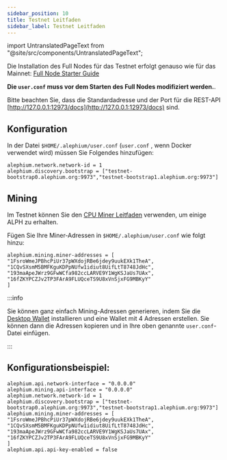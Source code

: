 ```yaml
---
sidebar_position: 10
title: Testnet Leitfaden
sidebar_label: Testnet Leitfaden
---
```


import UntranslatedPageText from "@site/src/components/UntranslatedPageText";

<UntranslatedPageText />

Die Installation des Full Nodes für das Testnet erfolgt genauso wie für das Mainnet: [Full Node Starter Guide](full-node/getting-started.md)

**Die `user.conf` muss vor dem Starten des Full Nodes modifiziert werden.**.

Bitte beachten Sie, dass die Standardadresse und der Port für die REST-API  [http://127.0.0.1:12973/docs](http://127.0.0.1:12973/docs) sind.

## Konfiguration

In der Datei `$HOME/.alephium/user.conf` (`user.conf` , wenn Docker verwendet wird) müssen Sie Folgendes hinzufügen:

```
alephium.network.network-id = 1
alephium.discovery.bootstrap = ["testnet-bootstrap0.alephium.org:9973","testnet-bootstrap1.alephium.org:9973"]
```

## Mining

Im Testnet können Sie den [CPU Miner Leitfaden](cpu-miner-guide.md) verwenden, um einige ALPH zu erhalten.

Fügen Sie Ihre Miner-Adressen in `$HOME/.alephium/user.conf` wie folgt hinzu:

```
alephium.mining.miner-addresses = [
"1FsroWmeJPBhcPiUr37pWXdojRBe6jdey9uukEXk1TheA",
"1CQvSXsmM5BMFKguKDPpNUfw1idiut8UifLtT8748JdHc",
"193maApeJWrz9GFwWCfa982ccLARVE9Y1WgKSJaUs7UAx",
"16fZKYPCZJv2TP3FArA9FLUQceTS9U8xVnSjxFG9MBKyY"
]
```

:::info 

Sie können ganz einfach Mining-Adressen generieren, indem Sie die [Desktop Wallet](../wallet/desktop-wallet/configure-mining-wallet) installieren und eine Wallet mit 4 Adressen erstellen. Sie können dann die Adressen kopieren und in Ihre oben genannte `user.conf`-Datei einfügen.

:::

## Konfigurationsbeispiel:

```
alephium.api.network-interface = "0.0.0.0"
alephium.mining.api-interface = "0.0.0.0"
alephium.network.network-id = 1
alephium.discovery.bootstrap = ["testnet-bootstrap0.alephium.org:9973","testnet-bootstrap1.alephium.org:9973"]
alephium.mining.miner-addresses = [
"1FsroWmeJPBhcPiUr37pWXdojRBe6jdey9uukEXk1TheA",
"1CQvSXsmM5BMFKguKDPpNUfw1idiut8UifLtT8748JdHc",
"193maApeJWrz9GFwWCfa982ccLARVE9Y1WgKSJaUs7UAx",
"16fZKYPCZJv2TP3FArA9FLUQceTS9U8xVnSjxFG9MBKyY"
]
alephium.api.api-key-enabled = false
```
